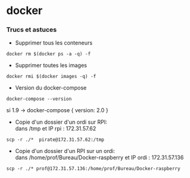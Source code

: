 # docker

### Trucs et astuces ###
- Supprimer tous les conteneurs
```
docker rm $(docker ps -a -q) -f
```
- Supprimer toutes les images
```
docker rmi $(docker images -q) -f
```
- Version du docker-compose
```
docker-compose --version
```
si 1.9 -> docker-compose { version: 2.0 }

- Copie d'un dossier d'un ordi sur RPI:
</br>dans /tmp et IP rpi : 172.31.57.62
```
scp -r ./*  pirate@172.31.57.62:/tmp
```
- Copie d'un dossier d'un RPI sur un ordi:
</br>dans /home/prof/Bureau/Docker-raspberry et IP ordi : 172.31.57.136
```
scp -r ./* prof@172.31.57.136:/home/prof/Bureau/Docker-raspberry
```
